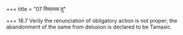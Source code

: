+++
title = "07 नियतस्य तु"

+++
18.7 Verily the renunciation of obligatory action is not proper; the
abandonment of the same from delusion is declared to be Tamasic.
